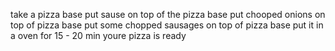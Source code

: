 take a pizza base 
put sause on top of the pizza base
put chooped onions on top of pizza base 
put some chopped sausages on top of pizza base 
put it in a oven for 15 - 20 min
youre pizza is ready